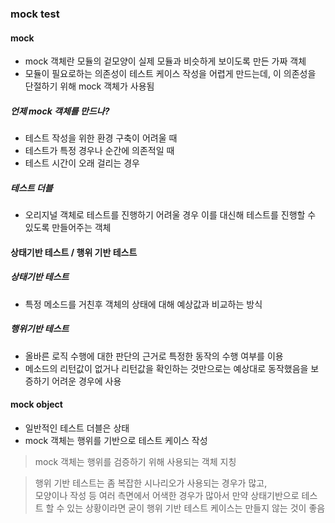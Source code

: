 ### mock test 

#### mock
- mock 객체란 모듈의 겉모양이 실제 모듈과 비슷하게 보이도록 만든 가짜 객체 
- 모듈이 필요로하는 의존성이 테스트 케이스 작성을 어렵게 만드는데, 이 의존성을 단절하기 위해 mock 객체가 사용됨 

##### 언제 mock 객체를 만드나? 
- 테스트 작성을 위한 환경 구축이 어려울 때 
- 테스트가 특정 경우나 순간에 의존적일 때 
- 테스트 시간이 오래 걸리는 경우 

##### 테스트 더블 
- 오리지널 객체로 테스트를 진행하기 어려울 경우 이를 대신해 테스트를 진행할 수 있도록 만들어주는 객체 


#### 상태기반 테스트 / 행위 기반 테스트 

##### 상태기반 테스트 
- 특정 메소드를 거친후 객체의 상태에 대해 예상값과 비교하는 방식 

##### 행위기반 테스트 
- 올바른 로직 수행에 대한 판단의 근거로 특정한 동작의 수행 여부를 이용 
- 메소드의 리턴값이 없거나 리턴값을 확인하는 것만으로는 예상대로 동작했음을 보증하기 어려운 경우에 사용 
 
 
 #### mock object 
 - 일반적인 테스트 더블은 상태
 - mock 객체는 행위를 기반으로 테스트 케이스 작성
 
 > mock 객체는 행위를 검증하기 위해 사용되는 객체 지칭
 
 > 행위 기반 테스트는 좀 복잡한 시나리오가 사용되는 경우가 많고, <br>
 모양이나 작성 등 여러 측면에서 어색한 경우가 많아서 만약 상태기반으로 테스트 할 수 있는 상황이라면 굳이 행위 기반 테스트 케이스는 만들지 않는 것이 좋음 
 
 
